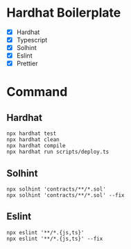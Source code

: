 # Hardhat Boilerplate

- [x] Hardhat
- [x] Typescript
- [x] Solhint
- [x] Eslint
- [x] Prettier

# Command

## Hardhat

```
npx hardhat test
npx hardhat clean
npx hardhat compile
npx hardhat run scripts/deploy.ts
```

## Solhint

```
npx solhint 'contracts/**/*.sol'
npx solhint 'contracts/**/*.sol' --fix
```

## Eslint

```
npx eslint '**/*.{js,ts}'
npx eslint '**/*.{js,ts}' --fix
```
